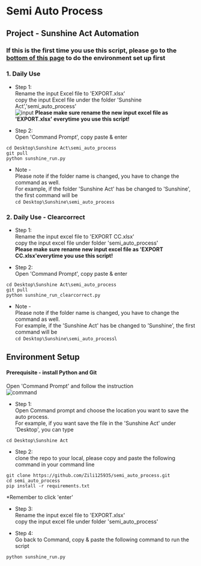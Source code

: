 # Semi Auto Process

## Project - Sunshine Act Automation
### If this is the first time you use this script, please go to the [bottom of this page](https://github.com/Zili125935/semi_auto_process#environment-setup) to do the environment set up first


### 1. Daily Use
* Step 1:\
Rename the input Excel file to 'EXPORT.xlsx'\
copy the input Excel file under the folder 'Sunshine Act','semi_auto_process'\
![input](https://github.com/Zili125935/semi_auto_process/assets/107199759/1c6ae8e4-580e-4e31-a672-3bdd88ec97e9)
**Please make sure rename the new input excel file as 'EXPORT.xlsx' everytime you use this script!**

* Step 2:\
Open 'Command Prompt', copy paste & enter
```
cd Desktop\Sunshine Act\semi_auto_process
git pull
python sunshine_run.py
```
* Note - \
Please note if the folder name is changed, you have to change the command as well.\
For example, if the folder 'Sunshine Act' has be changed to 'Sunshine', the first command will be\
```cd Desktop\Sunshine\semi_auto_process```

### 2. Daily Use - Clearcorrect
* Step 1:\
Rename the input excel file to 'EXPORT CC.xlsx'\
copy the input excel file under folder 'semi_auto_process'\
**Please make sure rename new input excel file as 'EXPORT CC.xlsx'everytime you use this script!**

* Step 2:\
Open 'Command Prompt', copy paste & enter
```
cd Desktop\Sunshine Act\semi_auto_process
git pull
python sunshine_run_clearcorrect.py
```
* Note - \
Please note if the folder name is changed, you have to change the command as well.\
For example, if the 'Sunshine Act' has be changed to 'Sunshine', the first command will be\
```cd Desktop\Sunshine\semi_auto_process```\




## Environment Setup
#### Prerequisite - install Python and Git

Open 'Command Prompt' and follow the instruction\
![command](https://github.com/Zili125935/semi_auto_process/assets/107199759/0686dfed-c293-4395-8ca9-ffecd353f1cc)


* Step 1:\
 Open Command prompt and choose the location you want to save the auto process.\
 For example, if you want save the file in the 'Sunshine Act' under 'Desktop', you can type 
```
cd Desktop\Sunshine Act
```
* Step 2:\
 clone the repo to your local, please copy and paste the following command in your command line
```
git clone https://github.com/Zili125935/semi_auto_process.git
cd semi_auto_process
pip install -r requirements.txt
```
*Remember to click 'enter'
* Step 3:\
Rename the input excel file to 'EXPORT.xlsx' \
copy the input excel file under folder 'semi_auto_process'

* Step 4:\
Go back to Command, copy & paste the following command to run the script
```
python sunshine_run.py
